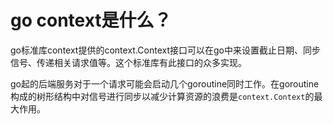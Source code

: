 # go context是什么？
go标准库context提供的context.Context接口可以在go中来设置截止日期、同步信号、传递相关请求值等。这个标准库有此接口的众多实现。

go起的后端服务对于一个请求可能会启动几个goroutine同时工作。在goroutine构成的树形结构中对信号进行同步以减少计算资源的浪费是`context.Context`的最大作用。